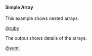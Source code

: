 #### Simple Array

This example shows nested arrays.

@[ruby](show.rb)

The output shows details of the arrays.

@[yaml](show.yaml)
